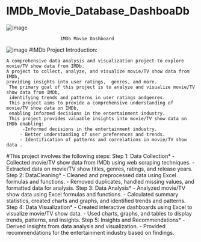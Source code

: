 # IMDb_Movie_Database_DashboaDb				
 ![image](https://github.com/user-attachments/assets/135adf10-3d17-47b0-ace2-2722acdb7476)
  																							
						IMDb Movie Dashboard																	
																							
																							
																							
																							
																							
																							
																							
																							
																							
																							
																							
																							
																							
																							
																							
																							
																							
																							
																							
																							
																							
																							
																							
																							
																							
																							
																							
																							
																							
																							
																							
																							
																							
																							
																							
																							
																							
																							
																							
																							
																							
																							
																							
																							
																							
																							
																							
																							
																							
																							
																							
																							
																							
																							
																							
																							
																							
																							
																							
																							
																							
																							
																							
																							
																							
																							
																							
![image](https://github.com/user-attachments/assets/381390c7-dbe3-4baa-bed9-669ef78b21d3)
#IMDb Project Introduction:


 
    A comprehensive data analysis and visualization project to explore movie/TV show data from IMDb.
    A project to collect, analyze, and visualize movie/TV show data from IMDb,
    providing insights into user ratings,  genres, and more.
     The primary goal of this project is to analyze and visualize movie/TV show data from IMDb, 
     identifying trends and patterns in user ratings andgenres.
     This project aims to provide a comprehensive understanding of movie/TV show data on IMDb, 
     enabling informed decisions in the entertainment industry.
     This project provides valuable insights into movie/TV show data on IMDb enabling:
          -Informed decisions in the entertainment industry.
         - Better understanding of user preferences and trends.
         - Identification of patterns and correlations in movie/TV show data .

#This project involves the following steps:
 Step 1: Data Collection*
    - Collected movie/TV show data from IMDb using web scraping techniques.
     - Extracted data on movie/TV show titles, genres, ratings, and release years.
 Step 2: DataCleaning*
    - Cleaned and preprocessed data using Excel formulas and functions.
    - Removed duplicates, handled missing values, and formatted data for analysis.
Step 3: Data Analysis*
    - Analyzed movie/TV show data using Excel formulas and functions.
     - Calculated summary statistics, created charts and graphs, and identified trends and patterns.
Step 4: Data Visualization*
     - Created interactive dashboards using Excel to visualize movie/TV show data.
     - Used charts, graphs, and tables to display trends, patterns, and insights.
Step 5: Insights and Recommendations*
    - Derived insights from data analysis and visualization.
    - Provided recommendations for the entertainment industry based on findings.

   




